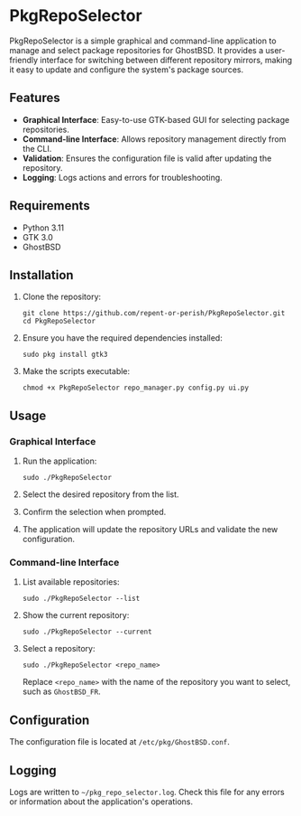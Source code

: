 # PkgRepoSelector

PkgRepoSelector is a simple graphical and command-line application to manage and select package repositories for GhostBSD. It provides a user-friendly interface for switching between different repository mirrors, making it easy to update and configure the system's package sources.

## Features

- **Graphical Interface**: Easy-to-use GTK-based GUI for selecting package repositories.
- **Command-line Interface**: Allows repository management directly from the CLI.
- **Validation**: Ensures the configuration file is valid after updating the repository.
- **Logging**: Logs actions and errors for troubleshooting.

## Requirements

- Python 3.11
- GTK 3.0
- GhostBSD

## Installation

1. Clone the repository:
   ```
   git clone https://github.com/repent-or-perish/PkgRepoSelector.git
   cd PkgRepoSelector
   ```

2. Ensure you have the required dependencies installed:
   ```
   sudo pkg install gtk3
   ```

3. Make the scripts executable:
   ```
   chmod +x PkgRepoSelector repo_manager.py config.py ui.py
   ```

## Usage

### Graphical Interface

1. Run the application:
   ```
   sudo ./PkgRepoSelector
   ```

2. Select the desired repository from the list.
3. Confirm the selection when prompted.
4. The application will update the repository URLs and validate the new configuration.

### Command-line Interface

1. List available repositories:
   ```
   sudo ./PkgRepoSelector --list
   ```

2. Show the current repository:
   ```
   sudo ./PkgRepoSelector --current
   ```

3. Select a repository:
   ```
   sudo ./PkgRepoSelector <repo_name>
   ```
   Replace `<repo_name>` with the name of the repository you want to select, such as `GhostBSD_FR`.

## Configuration

The configuration file is located at `/etc/pkg/GhostBSD.conf`.

## Logging

Logs are written to `~/pkg_repo_selector.log`. Check this file for any errors or information about the application's operations.

